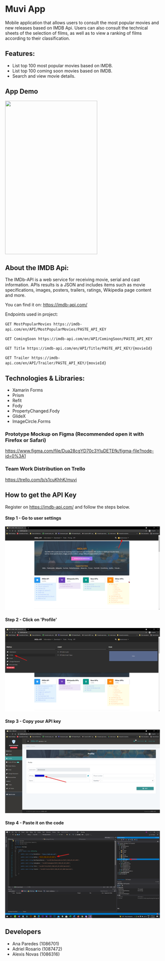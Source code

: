# Muvi App

Mobile application that allows users to consult the most popular movies and new releases based on IMDB Api. Users can also consult the technical sheets of the selection of films, as well as to view a ranking of films according to their classification.

## Features:
- List top 100 most popular movies based on IMDB.
- List top 100 coming soon movies based on IMDB.
- Search and view movie details.

## App Demo
<img src="/Gifs/MuviAppDemo.gif" width="300" height="500"/>

## About the IMDB Api:

The IMDb-API is a web service for receiving movie, serial and cast information. APIs results is a JSON and includes items such as movie specifications, images, posters, trailers, ratings, Wikipedia page content and more.

You can find it on: https://imdb-api.com/

Endpoints used in project:

``GET MostPopularMovies
https://imdb-api.com/en/API/MostPopularMovies/PASTE_API_KEY ``

``GET ComingSoon
https://imdb-api.com/en/API/ComingSoon/PASTE_API_KEY ``

``GET Title
https://imdb-api.com/en/API/Title/PASTE_API_KEY/{movieId} ``

``GET Trailer
https://imdb-api.com/en/API/Trailer/PASTE_API_KEY/{movieId} ``

## Technologies & Libraries:
- Xamarin Forms
- Prism
- Refit
- Fody
- PropertyChanged.Fody
- GlideX
- ImageCircle.Forms

### Prototype Mockup on Figma (Recommended open it with Firefox or Safari)
https://www.figma.com/file/Dua28cgYD70c3YIuDETEfk/figma-file?node-id=0%3A1

### Team Work Distribution on Trello
https://trello.com/b/s1cuKhhK/muvi

## How to get the API Key

Register on https://imdb-api.com/ and follow the steps below.

#### Step 1 - Go to user settings
![GetApiKey1](/Screenshots/GetApiKeyStep1.PNG)

#### Step 2 - Click on 'Profile'
![GetApiKey2](/Screenshots/GetApiKeyStep2.png)


#### Step 3 - Copy your API key
![GetApiKey3](/Screenshots/GetApiKeyStep3a.png)

#### Step 4 - Paste it on the code

![GetApiKey4](/Screenshots/GetApiKeyStep4a.png)

## Developers
- Ana Paredes (1086701)
- Adriel Rosario (1087472)
- Alexis Novas (1086316)
